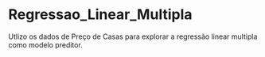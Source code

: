 # Regressao_Linear_Multipla
Utlizo os dados de Preço de Casas para explorar a regressão linear multipla como modelo preditor.
